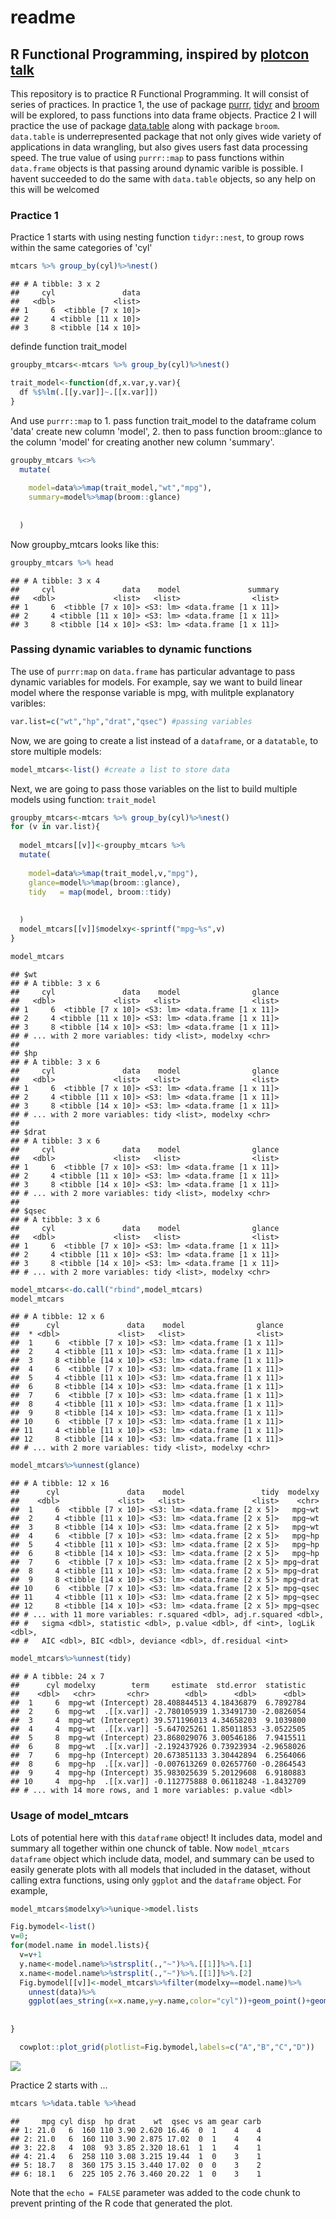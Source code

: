 readme
================

R Functional Programming, inspired by [plotcon talk](https://rstudio-pubs-static.s3.amazonaws.com/237010_6d37553296a34a6c899f2660911f1b17.html)
-----------------------------------------------------------------------------------------------------------------------------------------------

This repository is to practice R Functional Programming. It will consist of series of practices. In practice 1, the use of package [purrr](https://github.com/tidyverse/purrr), [tidyr](http://tidyr.tidyverse.org/) and [broom](https://cran.r-project.org/web/packages/broom/vignettes/broom.html) will be explored, to pass functions into data frame objects. Practice 2 I will practice the use of package [data.table](https://cran.r-project.org/web/packages/data.table/vignettes/datatable-intro.html) along with package `broom`. `data.table` is underrepresented package that not only gives wide variety of applications in data wrangling, but also gives users fast data processing speed.
The true value of using `purrr::map` to pass functions within `data.frame` objects is that passing around dynamic varible is possible. I havent succeeded to do the same with `data.table` objects, so any help on this will be welcomed

### Practice 1

Practice 1 starts with using nesting function `tidyr::nest`, to group rows within the same categories of 'cyl'

``` r
mtcars %>% group_by(cyl)%>%nest()
```

    ## # A tibble: 3 x 2
    ##     cyl               data
    ##   <dbl>             <list>
    ## 1     6  <tibble [7 x 10]>
    ## 2     4 <tibble [11 x 10]>
    ## 3     8 <tibble [14 x 10]>

definde function trait\_model

``` r
groupby_mtcars<-mtcars %>% group_by(cyl)%>%nest()

trait_model<-function(df,x.var,y.var){
  df %$%lm(.[[y.var]]~.[[x.var]])  
}
```

And use `purrr::map` to 1. pass function trait\_model to the dataframe colum 'data' create new column 'model', 2. then to pass function broom::glance to the column 'model' for creating another new column 'summary'.

``` r
groupby_mtcars %<>% 
  mutate(
    
    model=data%>%map(trait_model,"wt","mpg"),
    summary=model%>%map(broom::glance)
    
    
  )
```

Now groupby\_mtcars looks like this:

``` r
groupby_mtcars %>% head
```

    ## # A tibble: 3 x 4
    ##     cyl               data    model               summary
    ##   <dbl>             <list>   <list>                <list>
    ## 1     6  <tibble [7 x 10]> <S3: lm> <data.frame [1 x 11]>
    ## 2     4 <tibble [11 x 10]> <S3: lm> <data.frame [1 x 11]>
    ## 3     8 <tibble [14 x 10]> <S3: lm> <data.frame [1 x 11]>

### Passing dynamic variables to dynamic functions

The use of `purrr:map` on `data.frame` has particular advantage to pass dynamic variables for models. For example, say we want to build linear model where the response variable is mpg, with mulitple explanatory varibles:

``` r
var.list=c("wt","hp","drat","qsec") #passing variables 
```

Now, we are going to create a list instead of a `dataframe`, or a `datatable`, to store multiple models:

``` r
model_mtcars<-list() #create a list to store data
```

Next, we are going to pass those variables on the list to build multiple models using function: `trait_model`

``` r
groupby_mtcars<-mtcars %>% group_by(cyl)%>%nest()
for (v in var.list){
  
  model_mtcars[[v]]<-groupby_mtcars %>% 
  mutate(
    
    model=data%>%map(trait_model,v,"mpg"),
    glance=model%>%map(broom::glance),
    tidy   = map(model, broom::tidy)
    
    
  )
  model_mtcars[[v]]$modelxy<-sprintf("mpg~%s",v)
}

model_mtcars
```

    ## $wt
    ## # A tibble: 3 x 6
    ##     cyl               data    model                glance
    ##   <dbl>             <list>   <list>                <list>
    ## 1     6  <tibble [7 x 10]> <S3: lm> <data.frame [1 x 11]>
    ## 2     4 <tibble [11 x 10]> <S3: lm> <data.frame [1 x 11]>
    ## 3     8 <tibble [14 x 10]> <S3: lm> <data.frame [1 x 11]>
    ## # ... with 2 more variables: tidy <list>, modelxy <chr>
    ## 
    ## $hp
    ## # A tibble: 3 x 6
    ##     cyl               data    model                glance
    ##   <dbl>             <list>   <list>                <list>
    ## 1     6  <tibble [7 x 10]> <S3: lm> <data.frame [1 x 11]>
    ## 2     4 <tibble [11 x 10]> <S3: lm> <data.frame [1 x 11]>
    ## 3     8 <tibble [14 x 10]> <S3: lm> <data.frame [1 x 11]>
    ## # ... with 2 more variables: tidy <list>, modelxy <chr>
    ## 
    ## $drat
    ## # A tibble: 3 x 6
    ##     cyl               data    model                glance
    ##   <dbl>             <list>   <list>                <list>
    ## 1     6  <tibble [7 x 10]> <S3: lm> <data.frame [1 x 11]>
    ## 2     4 <tibble [11 x 10]> <S3: lm> <data.frame [1 x 11]>
    ## 3     8 <tibble [14 x 10]> <S3: lm> <data.frame [1 x 11]>
    ## # ... with 2 more variables: tidy <list>, modelxy <chr>
    ## 
    ## $qsec
    ## # A tibble: 3 x 6
    ##     cyl               data    model                glance
    ##   <dbl>             <list>   <list>                <list>
    ## 1     6  <tibble [7 x 10]> <S3: lm> <data.frame [1 x 11]>
    ## 2     4 <tibble [11 x 10]> <S3: lm> <data.frame [1 x 11]>
    ## 3     8 <tibble [14 x 10]> <S3: lm> <data.frame [1 x 11]>
    ## # ... with 2 more variables: tidy <list>, modelxy <chr>

``` r
model_mtcars<-do.call("rbind",model_mtcars)
model_mtcars
```

    ## # A tibble: 12 x 6
    ##      cyl               data    model                glance
    ##  * <dbl>             <list>   <list>                <list>
    ##  1     6  <tibble [7 x 10]> <S3: lm> <data.frame [1 x 11]>
    ##  2     4 <tibble [11 x 10]> <S3: lm> <data.frame [1 x 11]>
    ##  3     8 <tibble [14 x 10]> <S3: lm> <data.frame [1 x 11]>
    ##  4     6  <tibble [7 x 10]> <S3: lm> <data.frame [1 x 11]>
    ##  5     4 <tibble [11 x 10]> <S3: lm> <data.frame [1 x 11]>
    ##  6     8 <tibble [14 x 10]> <S3: lm> <data.frame [1 x 11]>
    ##  7     6  <tibble [7 x 10]> <S3: lm> <data.frame [1 x 11]>
    ##  8     4 <tibble [11 x 10]> <S3: lm> <data.frame [1 x 11]>
    ##  9     8 <tibble [14 x 10]> <S3: lm> <data.frame [1 x 11]>
    ## 10     6  <tibble [7 x 10]> <S3: lm> <data.frame [1 x 11]>
    ## 11     4 <tibble [11 x 10]> <S3: lm> <data.frame [1 x 11]>
    ## 12     8 <tibble [14 x 10]> <S3: lm> <data.frame [1 x 11]>
    ## # ... with 2 more variables: tidy <list>, modelxy <chr>

``` r
model_mtcars%>%unnest(glance)
```

    ## # A tibble: 12 x 16
    ##      cyl               data    model                 tidy  modelxy
    ##    <dbl>             <list>   <list>               <list>    <chr>
    ##  1     6  <tibble [7 x 10]> <S3: lm> <data.frame [2 x 5]>   mpg~wt
    ##  2     4 <tibble [11 x 10]> <S3: lm> <data.frame [2 x 5]>   mpg~wt
    ##  3     8 <tibble [14 x 10]> <S3: lm> <data.frame [2 x 5]>   mpg~wt
    ##  4     6  <tibble [7 x 10]> <S3: lm> <data.frame [2 x 5]>   mpg~hp
    ##  5     4 <tibble [11 x 10]> <S3: lm> <data.frame [2 x 5]>   mpg~hp
    ##  6     8 <tibble [14 x 10]> <S3: lm> <data.frame [2 x 5]>   mpg~hp
    ##  7     6  <tibble [7 x 10]> <S3: lm> <data.frame [2 x 5]> mpg~drat
    ##  8     4 <tibble [11 x 10]> <S3: lm> <data.frame [2 x 5]> mpg~drat
    ##  9     8 <tibble [14 x 10]> <S3: lm> <data.frame [2 x 5]> mpg~drat
    ## 10     6  <tibble [7 x 10]> <S3: lm> <data.frame [2 x 5]> mpg~qsec
    ## 11     4 <tibble [11 x 10]> <S3: lm> <data.frame [2 x 5]> mpg~qsec
    ## 12     8 <tibble [14 x 10]> <S3: lm> <data.frame [2 x 5]> mpg~qsec
    ## # ... with 11 more variables: r.squared <dbl>, adj.r.squared <dbl>,
    ## #   sigma <dbl>, statistic <dbl>, p.value <dbl>, df <int>, logLik <dbl>,
    ## #   AIC <dbl>, BIC <dbl>, deviance <dbl>, df.residual <int>

``` r
model_mtcars%>%unnest(tidy)
```

    ## # A tibble: 24 x 7
    ##      cyl modelxy        term     estimate  std.error  statistic
    ##    <dbl>   <chr>       <chr>        <dbl>      <dbl>      <dbl>
    ##  1     6  mpg~wt (Intercept) 28.408844513 4.18436879  6.7892784
    ##  2     6  mpg~wt  .[[x.var]] -2.780105939 1.33491730 -2.0826054
    ##  3     4  mpg~wt (Intercept) 39.571196013 4.34658203  9.1039800
    ##  4     4  mpg~wt  .[[x.var]] -5.647025261 1.85011853 -3.0522505
    ##  5     8  mpg~wt (Intercept) 23.868029076 3.00546186  7.9415511
    ##  6     8  mpg~wt  .[[x.var]] -2.192437926 0.73923934 -2.9658026
    ##  7     6  mpg~hp (Intercept) 20.673851133 3.30442894  6.2564066
    ##  8     6  mpg~hp  .[[x.var]] -0.007613269 0.02657760 -0.2864543
    ##  9     4  mpg~hp (Intercept) 35.983025639 5.20129608  6.9180883
    ## 10     4  mpg~hp  .[[x.var]] -0.112775888 0.06118248 -1.8432709
    ## # ... with 14 more rows, and 1 more variables: p.value <dbl>

### Usage of model\_mtcars

Lots of potential here with this `dataframe` object! It includes data, model and summary all together within one chunck of table. Now `model_mtcars` `dataframe` object which include data, model, and summary can be used to easily generate plots with all models that included in the dataset, without calling extra functions, using only `ggplot` and the `dataframe` object. For example,

``` r
model_mtcars$modelxy%>%unique->model.lists

Fig.bymodel<-list()
v=0;
for(model.name in model.lists){
  v=v+1
  y.name<-model.name%>%strsplit(.,"~")%>%.[[1]]%>%.[1]
  x.name<-model.name%>%strsplit(.,"~")%>%.[[1]]%>%.[2]
  Fig.bymodel[[v]]<-model_mtcars%>%filter(modelxy==model.name)%>%
    unnest(data)%>%
    ggplot(aes_string(x=x.name,y=y.name,color="cyl"))+geom_point()+geom_smooth(method="lm")
  
  
}

  cowplot::plot_grid(plotlist=Fig.bymodel,labels=c("A","B","C","D"))
```

![](readme_files/figure-markdown_github-ascii_identifiers/unnamed-chunk-11-1.png)

Practice 2 starts with ...

``` r
mtcars %>%data.table %>%head
```

    ##     mpg cyl disp  hp drat    wt  qsec vs am gear carb
    ## 1: 21.0   6  160 110 3.90 2.620 16.46  0  1    4    4
    ## 2: 21.0   6  160 110 3.90 2.875 17.02  0  1    4    4
    ## 3: 22.8   4  108  93 3.85 2.320 18.61  1  1    4    1
    ## 4: 21.4   6  258 110 3.08 3.215 19.44  1  0    3    1
    ## 5: 18.7   8  360 175 3.15 3.440 17.02  0  0    3    2
    ## 6: 18.1   6  225 105 2.76 3.460 20.22  1  0    3    1

Note that the `echo = FALSE` parameter was added to the code chunk to prevent printing of the R code that generated the plot.
